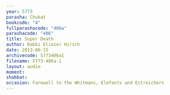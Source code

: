 ```yaml
---
year: 5773
parasha: Chukat
bookcode: "4"
fullparashacode: "406a"
parashacode: "406"
title: Super Death
author: Rabbi Eliezer Hirsch
date: 2013-06-15
archivecode: 5773406a1
filename: 5773-406a-1
layout: audio
moment: 
shabbat: 
occasion: Farewell to the Whitmans, Elefants and Estreichers
---
```

